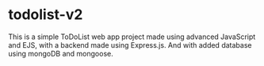 # todolist-v2
This is a simple ToDoList web app project made using advanced JavaScript and EJS, with a backend made using Express.js. And with added database using mongoDB and mongoose.
